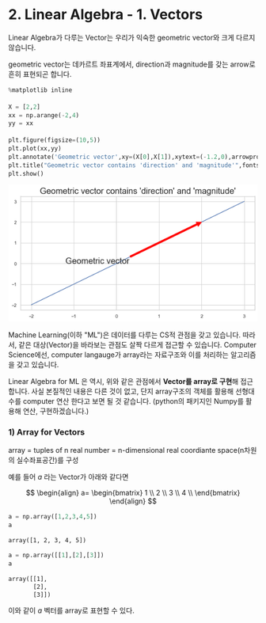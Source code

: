 # 2. Linear Algebra - 1. Vectors


Linear Algebra가 다루는 Vector는 우리가 익숙한 geometric vector와 크게 다르지 않습니다. 

geometric vector는 데카르트 좌표계에서, direction과 magnitude를 갖는 arrow로 흔히 표현되곤 합니다.



```python
%matplotlib inline

X = [2,2]
xx = np.arange(-2,4)
yy = xx

plt.figure(figsize=(10,5))
plt.plot(xx,yy)
plt.annotate('Geometric vector',xy=(X[0],X[1]),xytext=(-1.2,0),arrowprops={'color':'red'},fontsize=20)
plt.title("Geometric vector contains 'direction' and 'magnitude'",fontsize=20)
plt.show()
```


![png](output_2_0.png)



Machine Learning(이하 "ML")은 데이터를 다루는 CS적 관점을 갖고 있습니다. 
따라서, 같은 대상(Vector)을 바라보는 관점도 살짝 다르게 접근할 수 있습니다.
Computer Science에선, computer langauge가 array라는 자료구조와 이를 처리하는 알고리즘을 갖고 있습니다.

Linear Algebra for ML 은 역시, 위와 같은 관점에서 **Vector를 array로 구현**해 접근합니다.
사실 본질적인 내용은 다른 것이 없고, 단지 array구조의 객체를 활용해 선형대수를 computer 연산 한다고 보면 될 것 같습니다.
    (python의 패키지인 Numpy를 활용해 연산, 구현하겠습니다.)


### 1) Array for Vectors

array = tuples of n real number
= n-dimensional real coordiante space(n차원의 실수좌표공간)를 구성 

예를 들어 $a$ 라는 Vector가 아래와 같다면

$$
\begin{align}
a= 
\begin{bmatrix}
1 \\
2 \\
3 \\
4 \\
\end{bmatrix}
\end{align}
$$


```python
a = np.array([1,2,3,4,5])
a
```




    array([1, 2, 3, 4, 5])




```python
a = np.array([[1],[2],[3]])
a
```




    array([[1],
           [2],
           [3]])



이와 같이 $a$ 벡터를 array로 표현할 수 있다.

